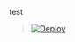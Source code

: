 
test



> [![Deploy](https://www.herokucdn.com/deploy/button.png)](https://dashboard.heroku.com/new?template=https://github.com/Art-Bodz/skyypool)


